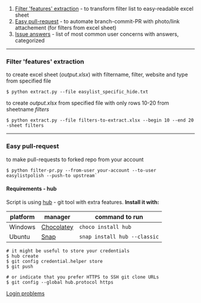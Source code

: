 1. [Filter 'features' extraction](../master/extract-filters) - to transform filter list to easy-readable excel sheet
2. [Easy pull-request](../master/pull-requests) - to automate branch-commit-PR with photo/link attachement (for filters from excel sheet)
3. [Issue answers](../master/pull-requests) - list of most common user concerns with answers, categorized

---

### Filter 'features' extraction

to create excel sheet (*output.xlsx*) with filtername, filter, website and type from specified file

`$ python extract.py --file easylist_specific_hide.txt`

to create *output.xlsx* from specified file with only rows 10-20 from sheetname *filters*

`$ python extract.py --file filters-to-extract.xlsx --begin 10 --end 20 -sheet filters`

---

### Easy pull-request

to make pull-requests to forked repo from your account
```
$ python filter-pr.py --from-user your-account --to-user easylistpolish --push-to upstream`
```

#### Requirements - hub

Script is using [hub](https://github.com/github/hub) - git tool with extra features. 
**Install it with:**


platform | manager | command to run
---------|---------|---------------
Windows | [Chocolatey](https://chocolatey.org/) | `choco install hub`
Ubuntu | [Snap](https://snapcraft.io) | `snap install hub --classic`


```
# it might be useful to store your credentials
$ hub create
$ git config credential.helper store
$ git push

# or indicate that you prefer HTTPS to SSH git clone URLs
$ git config --global hub.protocol https

```
[Login problems](https://github.com/github/hub/issues/899)





